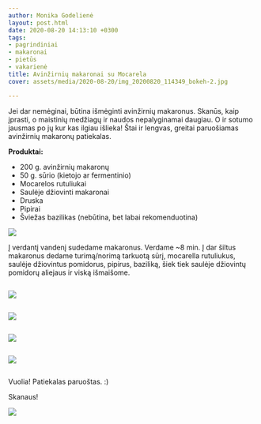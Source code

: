 ```yaml
---
author: Monika Godelienė
layout: post.html
date: 2020-08-20 14:13:10 +0300
tags:
- pagrindiniai
- makaronai
- pietūs
- vakarienė
title: Avinžirnių makaronai su Mocarela
cover: assets/media/2020-08-20/img_20200820_114349_bokeh-2.jpg

---
```

Jei dar nemėginai, būtina išmėginti avinžirnių makaronus. Skanūs, kaip įprasti, o maistinių medžiagų ir naudos nepalyginamai daugiau. O ir sotumo jausmas po jų kur kas ilgiau išlieka! Štai ir lengvas, greitai paruošiamas avinžirnių makaronų patiekalas.

**Produktai:**

* 200 g. avinžirnių makaronų
* 50 g. sūrio (kietojo ar fermentinio)
* Mocarelos rutuliukai
* Saulėje džiovinti makaronai
* Druska
* Pipirai
* Šviežas bazilikas (nebūtina, bet labai rekomenduotina)

![](assets/media/2020-08-20/img_20200820_111633_bokeh-2.jpg)

Į verdantį vandenį sudedame makaronus. Verdame \~8 min. Į dar šiltus makaronus dedame turimą/norimą tarkuotą sūrį, mocarella rutuliukus, saulėje džiovintus pomidorus, pipirus, baziliką, šiek tiek saulėje džiovintų pomidorų aliejaus ir viską išmaišome.

<div class="row">

<div class="six columns" markdown="1">

![](assets/media/2020-08-20/img_20200820_113701_bokeh-2.jpg)

</div>

<div class="six columns" markdown="1">

![](assets/media/2020-08-20/img_20200820_113745_bokeh-2.jpg)

</div>

</div>

<div class="row">

<div class="six columns" markdown="1">

![](assets/media/2020-08-20/img_20200820_113800_bokeh_2.jpg)

</div>

<div class="six columns" markdown="1">

![](assets/media/2020-08-20/img_20200820_113821_bokeh-2.jpg)

</div>

</div>

Vuolia! Patiekalas paruoštas. :)

Skanaus!

![](assets/media/2020-08-20/img_20200820_114315_bokeh-2.jpg)